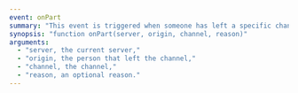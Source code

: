 ```yaml
---
event: onPart
summary: "This event is triggered when someone has left a specific channel."
synopsis: "function onPart(server, origin, channel, reason)"
arguments:
  - "server, the current server,"
  - "origin, the person that left the channel,"
  - "channel, the channel,"
  - "reason, an optional reason."
---
```

